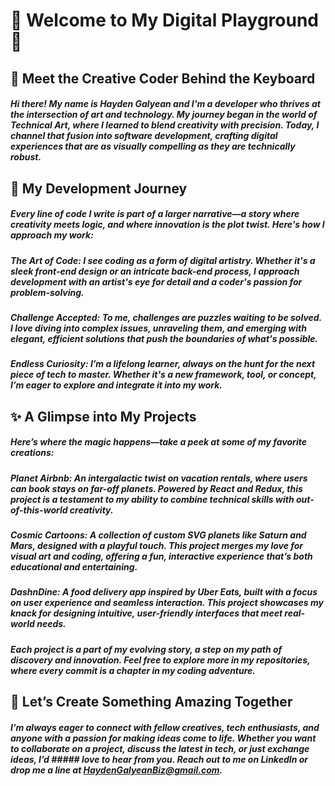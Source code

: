 # 🌌 Welcome to My Digital Playground 🌌
## 👋 Meet the Creative Coder Behind the Keyboard
##### Hi there! My name is Hayden Galyean and I'm a developer who thrives at the intersection of art and technology. My journey began in the world of Technical Art, where I learned to blend creativity with precision. Today, I channel that fusion into software development, crafting digital experiences that are as visually compelling as they are technically robust.

## 🌱 My Development Journey
##### Every line of code I write is part of a larger narrative—a story where creativity meets logic, and where innovation is the plot twist. Here's how I approach my work:

##### The Art of Code: I see coding as a form of digital artistry. Whether it's a sleek front-end design or an intricate back-end process, I approach development with an artist's eye for detail and a coder's passion for problem-solving.

##### Challenge Accepted: To me, challenges are puzzles waiting to be solved. I love diving into complex issues, unraveling them, and emerging with elegant, efficient solutions that push the boundaries of what's possible.

##### Endless Curiosity: I’m a lifelong learner, always on the hunt for the next piece of tech to master. Whether it's a new framework, tool, or concept, I’m eager to explore and integrate it into my work.

## ✨ A Glimpse into My Projects
##### Here’s where the magic happens—take a peek at some of my favorite creations:

##### Planet Airbnb: An intergalactic twist on vacation rentals, where users can book stays on far-off planets. Powered by React and Redux, this project is a testament to my ability to combine technical skills with out-of-this-world creativity.

##### Cosmic Cartoons: A collection of custom SVG planets like Saturn and Mars, designed with a playful touch. This project merges my love for visual art and coding, offering a fun, interactive experience that’s both educational and entertaining.

##### DashnDine: A food delivery app inspired by Uber Eats, built with a focus on user experience and seamless interaction. This project showcases my knack for designing intuitive, user-friendly interfaces that meet real-world needs.

##### Each project is a part of my evolving story, a step on my path of discovery and innovation. Feel free to explore more in my repositories, where every commit is a chapter in my coding adventure.

## 🤝 Let’s Create Something Amazing Together
##### I’m always eager to connect with fellow creatives, tech enthusiasts, and anyone with a passion for making ideas come to life. Whether you want to collaborate on a project, discuss the latest in tech, or just exchange ideas, I’d ##### love to hear from you. Reach out to me on LinkedIn or drop me a line at HaydenGalyeanBiz@gmail.com.
